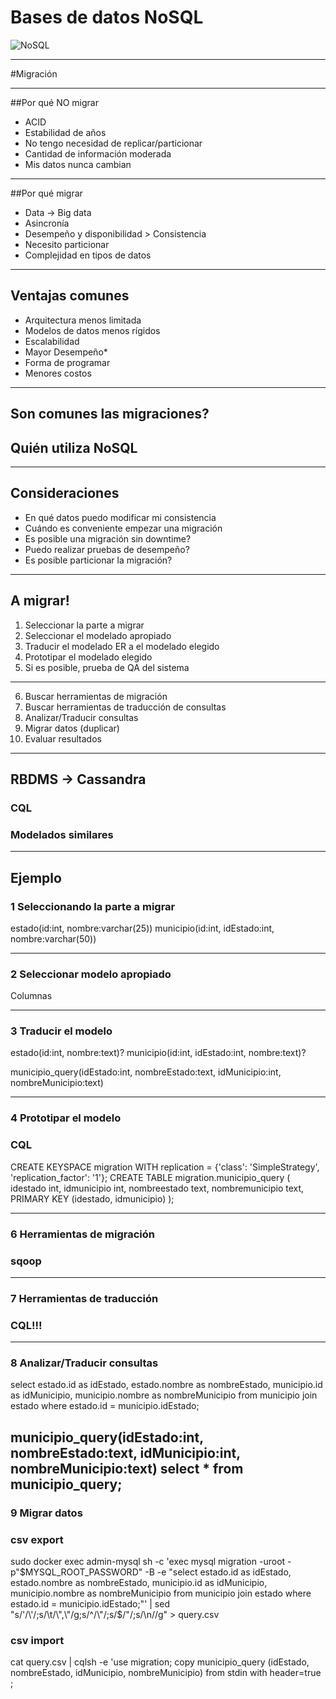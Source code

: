 # Bases de datos NoSQL

![NoSQL](https://francoistoquer.com/img/nosql.png)

---

#Migración

---

##Por qué NO migrar
* ACID
* Estabilidad de años
* No tengo necesidad de replicar/particionar
* Cantidad de información moderada
* Mis datos nunca cambian

---

##Por qué migrar
* Data -> Big data
* Asincronía
* Desempeño y disponibilidad > Consistencia
* Necesito particionar
* Complejidad en tipos de datos

---

## Ventajas comunes
* Arquitectura menos limitada
* Modelos de datos menos rígidos
* Escalabilidad 
* Mayor Desempeño*
* Forma de programar
* Menores costos

---

## Son comunes las migraciones?
## Quién utiliza NoSQL

---

## Consideraciones
* En qué datos puedo modificar mi consistencia
* Cuándo es conveniente empezar una migración
* Es posible una migración sin downtime?
* Puedo realizar pruebas de desempeño?
* Es posible particionar la migración?

---

## A migrar!
1. Seleccionar la parte a migrar
2. Seleccionar el modelado apropiado
3. Traducir el modelado ER a el modelado elegido
4. Prototipar el modelado elegido
5. Si es posible, prueba de QA del sistema

---

6. Buscar herramientas de migración
7. Buscar herramientas de traducción de consultas
8. Analizar/Traducir consultas
9. Migrar datos (duplicar)
10. Evaluar resultados

---

## RBDMS -> Cassandra

### CQL
### Modelados similares

---

## Ejemplo
### 1 Seleccionando la parte a migrar
estado(id:int, nombre:varchar(25))
municipio(id:int, idEstado:int, nombre:varchar(50))

---
### 2 Seleccionar modelo apropiado
Columnas

---
### 3 Traducir el modelo
estado(id:int, nombre:text)?
municipio(id:int, idEstado:int, nombre:text)?

municipio_query(idEstado:int, nombreEstado:text, idMunicipio:int, nombreMunicipio:text)

---
### 4 Prototipar el modelo
### CQL
CREATE KEYSPACE migration WITH replication = {'class': 'SimpleStrategy', 'replication_factor': '1'};
CREATE TABLE migration.municipio_query (
    idestado int,
    idmunicipio int,
    nombreestado text,
    nombremunicipio text,
    PRIMARY KEY (idestado, idmunicipio)
);

---

### 6 Herramientas de migración
### sqoop

---

### 7 Herramientas de traducción 
### CQL!!!

---

### 8 Analizar/Traducir consultas
select estado.id as idEstado, estado.nombre as nombreEstado, municipio.id as idMunicipio, municipio.nombre as nombreMunicipio from municipio join estado where estado.id = municipio.idEstado;

municipio_query(idEstado:int, nombreEstado:text, idMunicipio:int, nombreMunicipio:text)
select * from municipio_query;
---

### 9 Migrar datos

### csv export
sudo docker exec admin-mysql sh -c 'exec mysql migration -uroot -p"$MYSQL_ROOT_PASSWORD" -B -e "select estado.id as idEstado, estado.nombre as nombreEstado, municipio.id as idMunicipio, municipio.nombre as nombreMunicipio from municipio join estado where estado.id = municipio.idEstado;"' | sed "s/'/\'/;s/\t/\",\"/g;s/^/\"/;s/$/\"/;s/\n//g" > query.csv

### csv import
cat query.csv | cqlsh -e 'use migration; copy municipio_query (idEstado, nombreEstado, idMunicipio, nombreMunicipio) from stdin with header=true ;